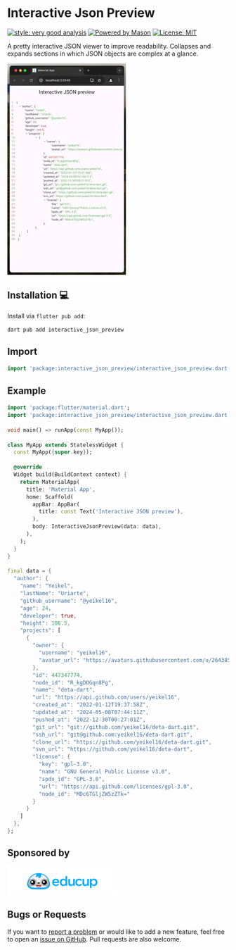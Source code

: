 # Interactive Json Preview

[![style: very good analysis][very_good_analysis_badge]][very_good_analysis_link]
[![Powered by Mason](https://img.shields.io/endpoint?url=https%3A%2F%2Ftinyurl.com%2Fmason-badge)](https://github.com/felangel/mason)
[![License: MIT][license_badge]][license_link]

A pretty interactive JSON viewer to improve readability. Collapses and expands sections in which JSON objects are complex at a glance.

<img src="assets/view.webp">

## Installation 💻

Install via `flutter pub add`:

```sh
dart pub add interactive_json_preview
```

## Import

```dart
import 'package:interactive_json_preview/interactive_json_preview.dart';
```

## Example

```dart
import 'package:flutter/material.dart';
import 'package:interactive_json_preview/interactive_json_preview.dart';

void main() => runApp(const MyApp());

class MyApp extends StatelessWidget {
  const MyApp({super.key});

  @override
  Widget build(BuildContext context) {
    return MaterialApp(
      title: 'Material App',
      home: Scaffold(
        appBar: AppBar(
          title: const Text('Interactive JSON preview'),
        ),
        body: InteractiveJsonPreview(data: data),
      ),
    );
  }
}

final data = {
  "author": {
    "name": "Yeikel",
    "lastName": "Uriarte",
    "github_username": "@yeikel16",
    "age": 24,
    "developer": true,
    "height": 186.5,
    "projects": [
      {
        "owner": {
          "username": "yeikel16",
          "avatar_url": "https://avatars.githubusercontent.com/u/26438532?v=4",
        },
        "id": 447347774,
        "node_id": "R_kgDOGqn8Pg",
        "name": "deta-dart",
        "url": "https://api.github.com/users/yeikel16",
        "created_at": "2022-01-12T19:37:58Z",
        "updated_at": "2024-05-08T07:44:11Z",
        "pushed_at": "2022-12-30T00:27:01Z",
        "git_url": "git://github.com/yeikel16/deta-dart.git",
        "ssh_url": "git@github.com:yeikel16/deta-dart.git",
        "clone_url": "https://github.com/yeikel16/deta-dart.git",
        "svn_url": "https://github.com/yeikel16/deta-dart",
        "license": {
          "key": "gpl-3.0",
          "name": "GNU General Public License v3.0",
          "spdx_id": "GPL-3.0",
          "url": "https://api.github.com/licenses/gpl-3.0",
          "node_id": "MDc6TGljZW5zZTk="
        }
      }
    ]
  },
};
```


## Sponsored by

<a href="https://educup.io">
    <img src="assets/educup.png" width="250px"/>
</a>



## Bugs or Requests

If you want to [report a problem][github_issue_link] or would like to add a new feature, feel free to open an [issue on GitHub][github_issue_link]. Pull requests are also welcome.

[github_issue_link]: https://github.com/yeikel16/interactive_json_preview/issues
[license_badge]: https://img.shields.io/badge/license-MIT-blue.svg
[license_link]: https://opensource.org/licenses/MIT
[very_good_analysis_badge]: https://img.shields.io/badge/style-very_good_analysis-B22C89.svg
[very_good_analysis_link]: https://pub.dev/packages/very_good_analysis
